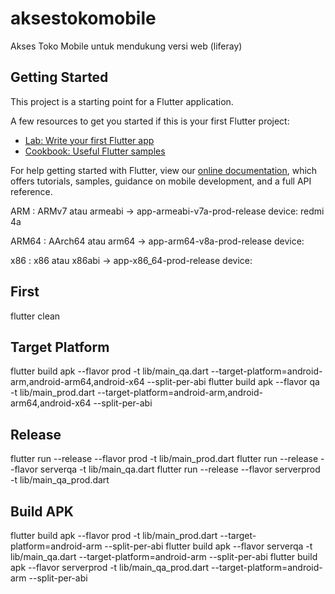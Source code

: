 # aksestokomobile

Akses Toko Mobile untuk mendukung versi web (liferay)

## Getting Started

This project is a starting point for a Flutter application.

A few resources to get you started if this is your first Flutter project:

- [Lab: Write your first Flutter app](https://flutter.dev/docs/get-started/codelab)
- [Cookbook: Useful Flutter samples](https://flutter.dev/docs/cookbook)

For help getting started with Flutter, view our
[online documentation](https://flutter.dev/docs), which offers tutorials,
samples, guidance on mobile development, and a full API reference.

ARM		: ARMv7 atau armeabi -> app-armeabi-v7a-prod-release
device: redmi 4a

ARM64	: AArch64 atau arm64 -> app-arm64-v8a-prod-release
device:

x86		: x86 atau x86abi -> app-x86_64-prod-release
device:

## First
flutter clean

## Target Platform
flutter build apk --flavor prod -t lib/main_qa.dart --target-platform=android-arm,android-arm64,android-x64 --split-per-abi
flutter build apk --flavor qa -t lib/main_prod.dart --target-platform=android-arm,android-arm64,android-x64 --split-per-abi

## Release
flutter run --release --flavor prod -t lib/main_prod.dart
flutter run --release --flavor serverqa -t lib/main_qa.dart
flutter run --release --flavor serverprod -t lib/main_qa_prod.dart

## Build APK
flutter build apk --flavor prod -t lib/main_prod.dart --target-platform=android-arm --split-per-abi
flutter build apk --flavor serverqa -t lib/main_qa.dart --target-platform=android-arm --split-per-abi
flutter build apk --flavor serverprod -t lib/main_qa_prod.dart --target-platform=android-arm --split-per-abi